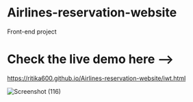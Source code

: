# Airlines-reservation-website
Front-end project

# Check the live demo here -->
https://ritika600.github.io/Airlines-reservation-website/iwt.html


![Screenshot (116)](https://user-images.githubusercontent.com/64130468/151650348-e1369173-7f28-44b7-bb6d-78a3b43d919c.png)
